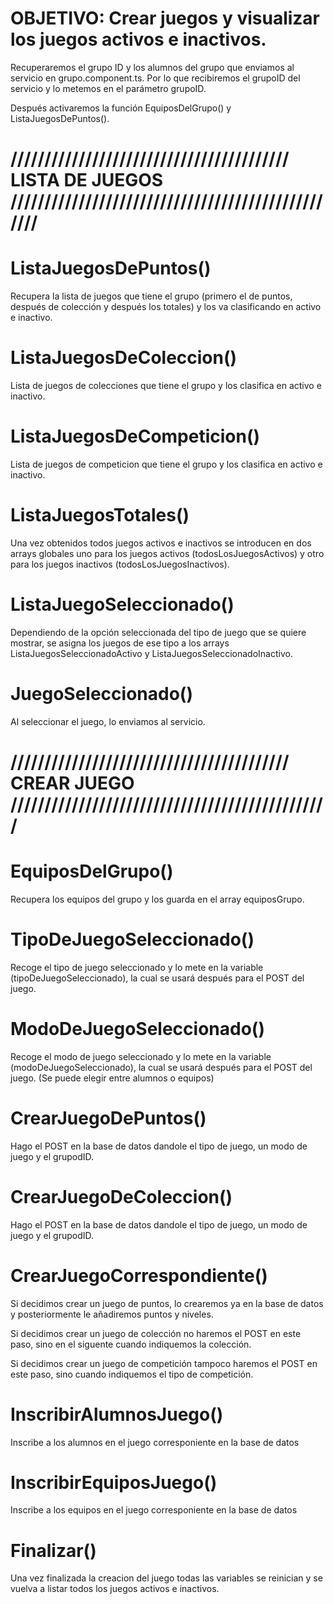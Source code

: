# OBJETIVO: Crear juegos y visualizar los juegos activos e inactivos.

<!-- juego.component.ts -->

Recuperaremos el grupo ID y los alumnos del grupo que enviamos al servicio en grupo.component.ts. Por lo que recibiremos el grupoID del servicio y lo metemos en el parámetro grupoID. 

Después activaremos la función EquiposDelGrupo() y ListaJuegosDePuntos().

# ///////////////////////////////////////// LISTA DE JUEGOS  //////////////////////////////////////////////////

# ListaJuegosDePuntos()

Recupera la lista de juegos que tiene el grupo (primero el de puntos, después de colección y después los totales) y los va clasificando en activo e inactivo.

# ListaJuegosDeColeccion()

Lista de juegos de colecciones que tiene el grupo y los clasifica en activo e inactivo.

# ListaJuegosDeCompeticion()

Lista de juegos de competicion que tiene el grupo y los clasifica en activo e inactivo.

# ListaJuegosTotales()

Una vez obtenidos todos juegos activos e inactivos se introducen en dos arrays globales uno para los juegos activos (todosLosJuegosActivos) y otro para los juegos inactivos (todosLosJuegosInactivos).

# ListaJuegoSeleccionado()

Dependiendo de la opción seleccionada del tipo de juego que se quiere mostrar, se asigna los juegos de ese tipo a los arrays ListaJuegosSeleccionadoActivo y ListaJuegosSeleccionadoInactivo.

# JuegoSeleccionado()

Al seleccionar el juego, lo enviamos al servicio.



#   ///////////////////////////////////////// CREAR JUEGO ///////////////////////////////////////////////

# EquiposDelGrupo()

Recupera los equipos del grupo y los guarda en el array equiposGrupo.

# TipoDeJuegoSeleccionado()

Recoge el tipo de juego seleccionado y lo mete en la variable (tipoDeJuegoSeleccionado), la cual se usará después para el POST del juego.

# ModoDeJuegoSeleccionado()

Recoge el modo de juego seleccionado y lo mete en la variable (modoDeJuegoSeleccionado), la cual se usará después para el POST del juego. (Se puede elegir entre alumnos o equipos)

# CrearJuegoDePuntos()

Hago el POST en la base de datos dandole el tipo de juego, un modo de juego y el grupodID.

# CrearJuegoDeColeccion()

Hago el POST en la base de datos dandole el tipo de juego, un modo de juego y el grupodID.

# CrearJuegoCorrespondiente()

Si decidimos crear un juego de puntos, lo crearemos ya en la base de datos y posteriormente le añadiremos puntos y niveles.

Si decidimos crear un juego de colección no haremos el POST en este paso, sino en el siguente cuando indiquemos la colección.

Si decidimos crear un juego de competición tampoco haremos el POST en este paso, sino cuando indiquemos el tipo de competición.

# InscribirAlumnosJuego()

Inscribe a los alumnos en el juego corresponiente en la base de datos

# InscribirEquiposJuego()

Inscribe a los equipos en el juego corresponiente en la base de datos

# Finalizar()

Una vez finalizada la creacion del juego todas las variables se reinician y se vuelva a listar todos los juegos activos e inactivos.
